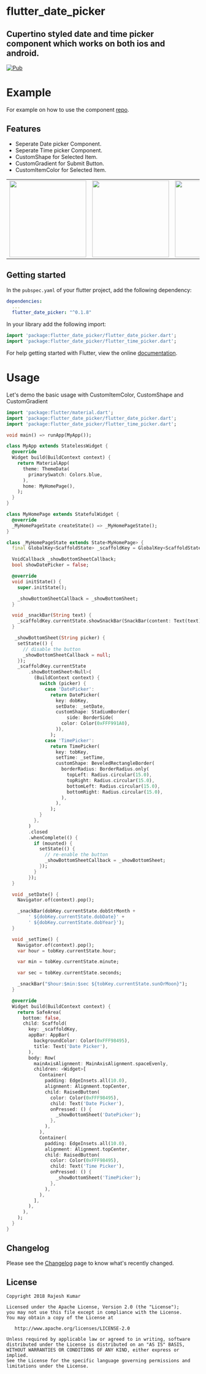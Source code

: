 # flutter_date_picker

## Cupertino styled date and time picker component which works on both ios and android.

[![Pub](https://img.shields.io/pub/v/flutter_date_picker.svg)](https://pub.dartlang.org/packages/flutter_date_picker)

# Example

For example on how to use the component [repo](https://github.com/rajeshzmoke/flutter_date_picker/tree/master/example).

## Features

- Seperate Date picker Component.
- Seperate Time picker Component.
- CustomShape for Selected Item.
- CustomGradient for Submit Button.
- CustomItemColor for Selected Item.

<div style="text-align: center">
  <table>
    <tr>
      <td style="text-align: center">
        <img src="https://github.com/rajeshzmoke/flutter_date_picker/blob/master/screenshot/date_time_blue.gif" width="200" />
      </td>
      <td style="text-align: center">
        <img src="https://github.com/rajeshzmoke/flutter_date_picker/blob/master/screenshot/date_time_green.gif" width="200" />
      </td>
      <td style="text-align: center">
        <img src="https://github.com/rajeshzmoke/flutter_date_picker/blob/master/screenshot/date_time_brown.gif" width="200" />
      </td>
    </tr>
  </table>
 </div>

## Getting started

In the `pubspec.yaml` of your flutter project, add the following dependency:

```yaml
dependencies:
  ...
  flutter_date_picker: "^0.1.8"
```

In your library add the following import:

```dart
import 'package:flutter_date_picker/flutter_date_picker.dart';
import 'package:flutter_date_picker/flutter_time_picker.dart';
```

For help getting started with Flutter, view the online [documentation](https://flutter.io/).

# Usage

Let's demo the basic usage with CustomItemColor, CustomShape and CustomGradient

```dart
import 'package:flutter/material.dart';
import 'package:flutter_date_picker/flutter_date_picker.dart';
import 'package:flutter_date_picker/flutter_time_picker.dart';

void main() => runApp(MyApp());

class MyApp extends StatelessWidget {
  @override
  Widget build(BuildContext context) {
    return MaterialApp(
      theme: ThemeData(
        primarySwatch: Colors.blue,
      ),
      home: MyHomePage(),
    );
  }
}

class MyHomePage extends StatefulWidget {
  @override
  _MyHomePageState createState() => _MyHomePageState();
}

class _MyHomePageState extends State<MyHomePage> {
  final GlobalKey<ScaffoldState> _scaffoldKey = GlobalKey<ScaffoldState>();

  VoidCallback _showBottomSheetCallback;
  bool showDatePicker = false;

  @override
  void initState() {
    super.initState();

    _showBottomSheetCallback = _showBottomSheet;
  }

  void _snackBar(String text) {
    _scaffoldKey.currentState.showSnackBar(SnackBar(content: Text(text)));
  }

   _showBottomSheet(String picker) {
    setState(() {
      // disable the button
      _showBottomSheetCallback = null;
    });
    _scaffoldKey.currentState
        .showBottomSheet<Null>(
          (BuildContext context) {
            switch (picker) {
              case 'DatePicker':
                return DatePicker(
                  key: dobKey,
                  setDate: _setDate,
                  customShape: StadiumBorder(
                      side: BorderSide(
                    color: Color(0xFFF991A0),
                  )),
                );
              case 'TimePicker':
                return TimePicker(
                  key: tobKey,
                  setTime: _setTime,
                  customShape: BeveledRectangleBorder(
                    borderRadius: BorderRadius.only(
                      topLeft: Radius.circular(15.0),
                      topRight: Radius.circular(15.0),
                      bottomLeft: Radius.circular(15.0),
                      bottomRight: Radius.circular(15.0),
                    ),
                  ),
                );
            }
          },
        )
        .closed
        .whenComplete(() {
          if (mounted) {
            setState(() {
              // re-enable the button
              _showBottomSheetCallback = _showBottomSheet;
            });
          }
        });
  }

  void _setDate() {
    Navigator.of(context).pop();

    _snackBar(dobKey.currentState.dobStrMonth +
        ' ${dobKey.currentState.dobDate}' +
        ' ${dobKey.currentState.dobYear}');
  }

  void _setTime() {
    Navigator.of(context).pop();
    var hour = tobKey.currentState.hour;

    var min = tobKey.currentState.minute;

    var sec = tobKey.currentState.seconds;

    _snackBar("$hour:$min:$sec ${tobKey.currentState.sunOrMoon}");
  }

  @override
  Widget build(BuildContext context) {
    return SafeArea(
      bottom: false,
      child: Scaffold(
        key: _scaffoldKey,
        appBar: AppBar(
          backgroundColor: Color(0xFFF98495),
          title: Text('Date Picker'),
        ),
        body: Row(
          mainAxisAlignment: MainAxisAlignment.spaceEvenly,
          children: <Widget>[
            Container(
              padding: EdgeInsets.all(10.0),
              alignment: Alignment.topCenter,
              child: RaisedButton(
                color: Color(0xFFF98495),
                child: Text('Date Picker'),
                onPressed: () {
                  _showBottomSheet('DatePicker');
                },
              ),
            ),
            Container(
              padding: EdgeInsets.all(10.0),
              alignment: Alignment.topCenter,
              child: RaisedButton(
                color: Color(0xFFF98495),
                child: Text('Time Picker'),
                onPressed: () {
                  _showBottomSheet('TimePicker');
                },
              ),
            ),
          ],
        ),
      ),
    );
  }
}
```

## Changelog

Please see the [Changelog](https://github.com/rajeshzmoke/flutter_date_picker/blob/master/CHANGELOG.md) page to know what's recently changed.

## License

```
Copyright 2018 Rajesh Kumar

Licensed under the Apache License, Version 2.0 (the "License");
you may not use this file except in compliance with the License.
You may obtain a copy of the License at

   http://www.apache.org/licenses/LICENSE-2.0

Unless required by applicable law or agreed to in writing, software
distributed under the License is distributed on an "AS IS" BASIS,
WITHOUT WARRANTIES OR CONDITIONS OF ANY KIND, either express or implied.
See the License for the specific language governing permissions and
limitations under the License.
```
